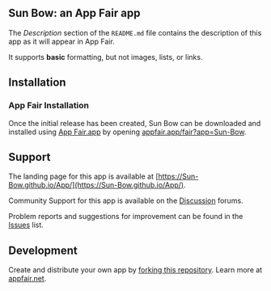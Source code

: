 ## Sun Bow: an App Fair app

The _Description_ section of the `README.md` file contains the description
of this app as it will appear in App Fair.

It supports **basic** formatting, but not images, lists, or links.

## Installation

### App Fair Installation

Once the initial release has been created,
Sun Bow can be downloaded and installed using
[App Fair.app](https://www.appfair.app)
by opening
[appfair.app/fair?app=Sun-Bow](https://appfair.app/fair?app=Sun-Bow).

## Support

The landing page for this app is available at
[https://Sun-Bow.github.io/App/](https://Sun-Bow.github.io/App/).

Community Support for this app is available on the
[Discussion](../../discussions) forums.

Problem reports and suggestions for improvement can be found in the
[Issues](../../issues) list.

## Development

Create and distribute your own app by
[forking this repository](../../fork).
Learn more at [appfair.net](https://appfair.net).
